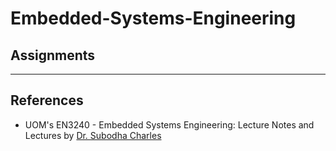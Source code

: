 # Embedded-Systems-Engineering

## Assignments

---

## References
* UOM's EN3240 - Embedded Systems Engineering: Lecture Notes and Lectures by [Dr. Subodha Charles](https://ent.uom.lk/team/dr-subodha-charles/)

